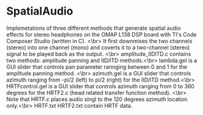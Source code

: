# SpatialAudio
Implemetations of three different methods that generate spatial audio effects for stereo headphones on the OMAP L138 DSP board with TI's Code Composer Studio (written in C). <\br>
It first downmixes the two channels (stereo) into one channel (mono) and coverts it to a two-channel (stereo) signal to be played back as the output. <\br>
amplitude_IIDITD.c contains two methods: amplitude panning and IID/ITD methods.<\br>
lambda.gel is a GUI slider that controls pan parameter rannging between 0 and 1 for the amplitude panning method. <\br>
azimuth.gel is a GUI slider that controls azimuth ranging from -pi/2 (left) to pi/2 (right) for the IID/ITD method.<\br>
HRTFcontrol.gel is a GUI slider that controls azimuth ranging from 0 to 360 degrees for the HRTF2.c (head related transfer function method). <\br>
Note that HRTF.c places audio singl to the 120 degrees azimuth location only.<\br>
HRTF.txt HRTF2.txt contain HRTF data.
